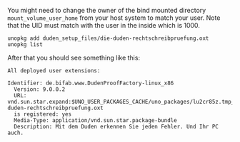 

You might need to change the owner of the bind mounted directory `mount_volume_user_home` from your host system to match your user. Note that the UID must match with the user in the inside which is 1000.

```Shell
unopkg add duden_setup_files/die-duden-rechtschreibpruefung.oxt
unopkg list
```

After that you should see something like this:

    All deployed user extensions:

    Identifier: de.bifab.www.DudenProofFactory-linux_x86
      Version: 9.0.0.2
      URL: vnd.sun.star.expand:$UNO_USER_PACKAGES_CACHE/uno_packages/lu2cr85z.tmp_/die-duden-rechtschreibpruefung.oxt
      is registered: yes
      Media-Type: application/vnd.sun.star.package-bundle
      Description: Mit dem Duden erkennen Sie jeden Fehler. Und Ihr PC auch.
